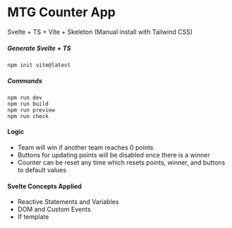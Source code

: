 # MTG Counter App
Svelte + TS + Vite + Skeleton (Manual install with Tailwind CSS)

##### Generate Svelte + TS
```
npm init vite@latest
```

##### Commands
```
npm run dev
npm run build
npm run preview
npm run check
```

#### Logic
- Team will win if another team reaches 0 points
- Buttons for updating points will be disabled once there is a winner
- Counter can be reset any time which resets points, winner, and buttons to default values

#### Svelte Concepts Applied
- Reactive Statements and Variables
- DOM and Custom Events
- If template